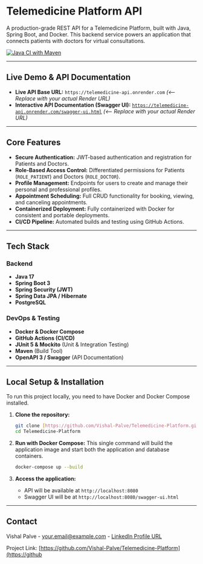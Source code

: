 # Telemedicine Platform API

A production-grade REST API for a Telemedicine Platform, built with Java, Spring Boot, and Docker. This backend service powers an application that connects patients with doctors for virtual consultations.

[![Java CI with Maven](https://github.com/Vishal-Palve/Telemedicine-Platform/actions/workflows/build.yml/badge.svg)](https://github.com/Vishal-Palve/Telemedicine-Platform/actions/workflows/build.yml)

---

## Live Demo & API Documentation

* **Live API Base URL:** `https://telemedicine-api.onrender.com` *(<-- Replace with your actual Render URL)*
* **Interactive API Documentation (Swagger UI):** [`https://telemedicine-api.onrender.com/swagger-ui.html`](https://telemedicine-api.onrender.com/swagger-ui.html) *(<-- Replace with your actual Render URL)*

---

## Core Features

* **Secure Authentication:** JWT-based authentication and registration for Patients and Doctors.
* **Role-Based Access Control:** Differentiated permissions for Patients (`ROLE_PATIENT`) and Doctors (`ROLE_DOCTOR`).
* **Profile Management:** Endpoints for users to create and manage their personal and professional profiles.
* **Appointment Scheduling:** Full CRUD functionality for booking, viewing, and canceling appointments.
* **Containerized Deployment:** Fully containerized with Docker for consistent and portable deployments.
* **CI/CD Pipeline:** Automated builds and testing using GitHub Actions.

---

## Tech Stack

### Backend
* **Java 17**
* **Spring Boot 3**
* **Spring Security (JWT)**
* **Spring Data JPA / Hibernate**
* **PostgreSQL**

### DevOps & Testing
* **Docker & Docker Compose**
* **GitHub Actions (CI/CD)**
* **JUnit 5 & Mockito** (Unit & Integration Testing)
* **Maven** (Build Tool)
* **OpenAPI 3 / Swagger** (API Documentation)

---

## Local Setup & Installation

To run this project locally, you need to have Docker and Docker Compose installed.

1.  **Clone the repository:**
    ```bash
    git clone [https://github.com/Vishal-Palve/Telemedicine-Platform.git](https://github.com/Vishal-Palve/Telemedicine-Platform.git)
    cd Telemedicine-Platform
    ```

2.  **Run with Docker Compose:**
    This single command will build the application image and start both the application and database containers.
    ```bash
    docker-compose up --build
    ```

3.  **Access the application:**
    * API will be available at `http://localhost:8080`
    * Swagger UI will be at `http://localhost:8080/swagger-ui.html`

---

## Contact

Vishal Palve - [your.email@example.com](mailto:your.email@example.com) - [LinkedIn Profile URL](https://www.linkedin.com/in/your-profile/)

Project Link: [https://github.com/Vishal-Palve/Telemedicine-Platform](https://github
